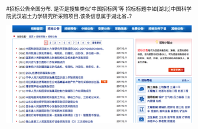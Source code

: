 #招标公告全国分布.
是否是搜集类似'中国招标网'等 招标标题中如[湖北]中国科学院武汉岩土力学研究所采购项目.该条信息属于湖北省..?

![](/assets/Snip20171211_1.png)

